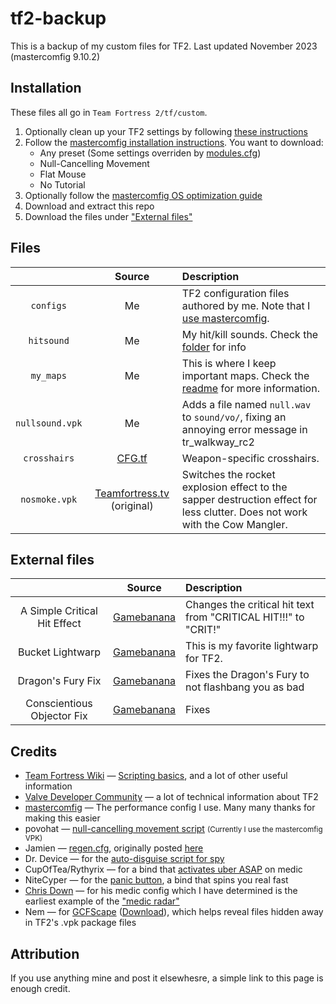 tf2-backup
==========

This is a backup of my custom files for TF2. Last updated November 2023 (mastercomfig 9.10.2)

## Installation

These files all go in `Team Fortress 2/tf/custom`.

1. Optionally clean up your TF2 settings by following [these instructions][mastercomfig-clean]
2. Follow the [mastercomfig installation instructions][mastercomfig]. You want to download:
    * Any preset (Some settings overriden by [modules.cfg](/configs/cfg/overrides/modules.cfg))
    * Null-Cancelling Movement
    * Flat Mouse
    * No Tutorial
3. Optionally follow the [mastercomfig OS optimization guide][mastercomfig-optimization]
4. Download and extract this repo
5. Download the files under ["External files"](#external-files)

## Files

|                 | Source                                       | Description
| :-:             | :-:                                          | :-
| `configs`       | Me                                           | TF2 configuration files authored by me. Note that I [use mastercomfig][mastercomfig-customization].
| `hitsound`      | Me                                           | My hit/kill sounds. Check the [folder](/hitsound/sound/ui/) for info
| `my_maps`       | Me                                           | This is where I keep important maps. Check the [readme](/my_maps/maps) for more information.
| `nullsound.vpk` | Me                                           | Adds a file named `null.wav` to `sound/vo/`, fixing an annoying error message in tr_walkway_rc2
| `crosshairs`    | [CFG.tf][source-crosshairs]                  | Weapon-specific crosshairs.
| `nosmoke.vpk`   | [Teamfortress.tv][source-nosmoke] (original) | Switches the rocket explosion effect to the sapper destruction effect for less clutter. Does not work with the Cow Mangler.

## External files 

|                              | Source                      | Description
| :-:                          | :-:                         | :-
| A Simple Critical Hit Effect | [Gamebanana][source-crit]   | Changes the critical hit text from "CRITICAL HIT!!!" to "CRIT!"
| Bucket Lightwarp             | [Gamebanana][source-bucket] | This is my favorite lightwarp for TF2.
| Dragon's Fury Fix            | [Gamebanana][source-dragon] | Fixes the Dragon's Fury to not flashbang you as bad
| Conscientious Objector Fix   | [Gamebanana][source-sign]   | Fixes

## Credits

* [Team Fortress Wiki][credits-tf2wiki]    — [Scripting basics][credits-tf2wiki-scripting], and a lot of other useful information
* [Valve Developer Community][credits-vdc] — a lot of technical information about TF2
* [mastercomfig][credits-mastercomfig]     — The performance config I use. Many many thanks for making this easier
* povohat                                  — [null-cancelling movement script][credits-nullcancel] <small>(Currently I use the mastercomfig VPK)</small>
* Jamien                                   — [regen.cfg](configs/cfg/regen.cfg), originally posted [here][credits-regen]
* Dr. Device                               — for the [auto-disguise script for spy][credits-autodisguise]
* CupOfTea/Rythyrix                        — for a bind that [activates uber ASAP][credits-instauber] on medic
* NiteCyper                                — for the [panic button][credits-panic], a bind that spins you real fast
* [Chris Down][credits-chrisdown]          — for his medic config which I have determined is the earliest example of the ["medic radar"][credits-chrisdown-radar]
* Nem                                      — for [GCFScape][credits-gcfscape] ([Download][credits-gcfscape-dl]), which helps reveal files hidden away in TF2's .vpk package files

## Attribution

If you use anything mine and post it elsewhesre, a simple link to this page is enough credit.

[mastercomfig]:               https://docs.mastercomfig.com/latest/setup/install/
[mastercomfig-clean]:         https://docs.mastercomfig.com/latest/setup/clean_up/
[mastercomfig-optimization]:  https://docs.mastercomfig.com/latest/os/
[mastercomfig-customization]: https://docs.mastercomfig.com/latest/customization/custom_configs/

[source-nosmoke]:             http://www.teamfortress.tv/25647/no-explosion-smoke-script
[source-bucket]:              https://gamebanana.com/skins/145214
[source-crit]:                https://gamebanana.com/effects/4759
[source-crosshairs]:          https://cfg.tf/tools/crosshairs/
[source-dragon]:              https://gamebanana.com/mods/465014
[source-sign]:                https://gamebanana.com/mods/426147

[credits-tf2wiki]:            https://wiki.teamfortress.com/
[credits-tf2wiki-scripting]:  https://wiki.teamfortress.com/wiki/Scripting
[credits-vdc]:                https://developer.valvesoftware.com/
[credits-mastercomfig]:       https://mastercomfig.com
[credits-nullcancel]:         https://web.archive.org/web/20191124005113/http://ozfortress.com/showpost.php?p=624355
[credits-regen]:              https://web.archive.org/web/20130313024621/http://forums.tf2jump.com/index.php?topic=566.0
[credits-autodisguise]:       https://web.archive.org/web/20150404074844/http://tf2wiki.net/wiki/spy_scripts#Toggle_Auto_Disguise_on_attack
[credits-instauber]:          https://web.archive.org/web/20150321060517/http://tf2wiki.net/wiki/Medic_scripts#InstaUber
[credits-panic]:              https://web.archive.org/web/20150327135717/http://tf2wiki.net:80/wiki/Pyro_scripts#Pyro_Panic_Button
[credits-chrisdown]:          https://chrisdown.name/tf2/
[credits-chrisdown-radar]:    https://github.com/tf2configs/tf2configs/blob/master/medic#L42
[credits-gcfscape]:           https://nemstools.github.io/pages/GCFScape.html
[credits-gcfscape-dl]:        https://nemstools.github.io/pages/GCFScape-Download.html
